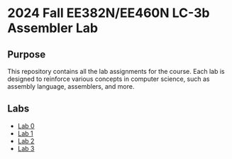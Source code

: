 # 2024 Fall EE382N/EE460N LC-3b Assembler Lab

## Purpose
This repository contains all the lab assignments for the course. Each lab is designed to reinforce various concepts in computer science, such as assembly language, assemblers, and more.

## Labs
- [Lab 0](lab0/)
- [Lab 1](lab1/)
- [Lab 2](lab2/)
- [Lab 3](lab3/)